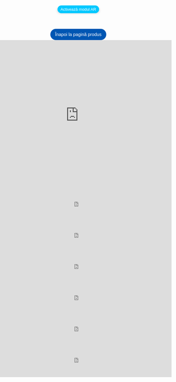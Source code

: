<head>
  <meta charset="UTF-8">
  <meta name="viewport" content="width=device-width, initial-scale=1.0">
  <style>
    body {
      margin: 0;
      padding: 0;
      font-family: Arial, sans-serif;
      background-image: url('fundal8.jpg');
      background-size: cover;
      background-position: center;
      display: flex;
      justify-content: center;
      align-items: center;
      height: 90vh;
    }
    .model-container {
      display: flex;
      flex-direction: column;
      align-items: center;
      justify-content: center;
      margin-top: 50px;
    }
    .model-section {
      text-align: center;
      margin-bottom: 50px; /* Spațiere între model și butonul de navigare */
    }
    model-viewer {
      width: 200px;
      height: 300px;
      margin: 0 auto;
      border-radius: 80px;
      box-shadow: 0 4px 8px rgba(0,0,0,0.2);
    }
    .ar-button {
      padding: 5px 10px; /* Ajustat pentru a face butonul mai mic */
      font-size: 0.8rem; /* Ajustat pentru a face textul mai mic */
      margin-top: 235px;
      background-color: #00c8ff;
      border: none;
      border-radius: 20px;
      color: white;
      cursor: pointer;
      transition: background-color 0.3s, box-shadow 0.3s;
    }
    .ar-button:hover {
      background-color: #0056b3;
    }
    .back-link {
      display: block;
      margin-top: 0px; /* Distanța de la model */
      text-decoration: none;
      color: white;
      background-color: #0056b3;
      padding: 10px 15px;
      border-radius: 20px;
      font-size: 0.9rem;
      transition: background-color 0.3s;
    }
    .back-link:hover {
      background-color: #0056b3;
    }
    p {
      color: #FFFFFF;
      font-size: 1.2em;
    }
  </style>
  <script type="module" src="https://unpkg.com/@google/model-viewer"></script>
</head>
<body>
<div class="model-container">
  <!-- Model -->
  <div class="model-section">
    <model-viewer
      src="AF1.glb"
      ios-src="AF1.usdz"
      ar
      ar-modes="webxr scene-viewer quick-look"
      camera-controls
      auto-rotate
      environment-image="neutral"
      shadow-intensity="1"
      loading="lazy"
      alt="Bag"
      min-camera-orbit="auto 0deg 0deg"
      max-camera-orbit="auto 80deg auto">
      <button slot="ar-button" class="ar-button">Activează modul AR</button>
    </model-viewer>
  </div>
  <a href="https://www.titi-valenti.ro/setul-duo-chic-black.html" class="back-link">Înapoi la pagină produs</a>
 <iframe src="https://app.vectary.com/p/4xK6qUBy4pIEmAh4IpRON7" frameborder="0" width="200%" height="480"></iframe>
  <iframe src="https://app.vectary.com/p/4xK6qUBy4pIEmAh4IpRON7" frameborder="0" width="200%" height="100"></iframe>
  <iframe src="https://app.vectary.com/p/4xK6qUBy4pIEmAh4IpRON7" frameborder="0" width="200%" height="100"></iframe>
  <iframe src="https://app.vectary.com/p/4xK6qUBy4pIEmAh4IpRON7" frameborder="0" width="200%" height="100"></iframe>
  <iframe src="https://app.vectary.com/p/4xK6qUBy4pIEmAh4IpRON7" frameborder="0" width="200%" height="100"></iframe>
  <iframe src="https://app.vectary.com/p/4xK6qUBy4pIEmAh4IpRON7" frameborder="0" width="200%" height="100"></iframe>
  <iframe src="https://app.vectary.com/p/4xK6qUBy4pIEmAh4IpRON7" frameborder="0" width="200%" height="100"></iframe>
</div>
</body>

